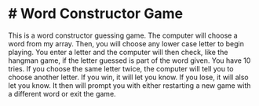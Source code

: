 

# # Word Constructor Game 

This is a word constructor guessing game. The computer will choose a word from my array. Then, you will choose any lower case letter to begin playing. You enter a letter and the computer will then check, like the hangman game, if the letter guessed is part of the word given. You have 10 tries. If you choose the same letter twice, the computer will tell you to choose another letter. If you win, it will let you know. If you lose, it will also let you know. It then will prompt you with either restarting a new game with a different word or exit the game. 